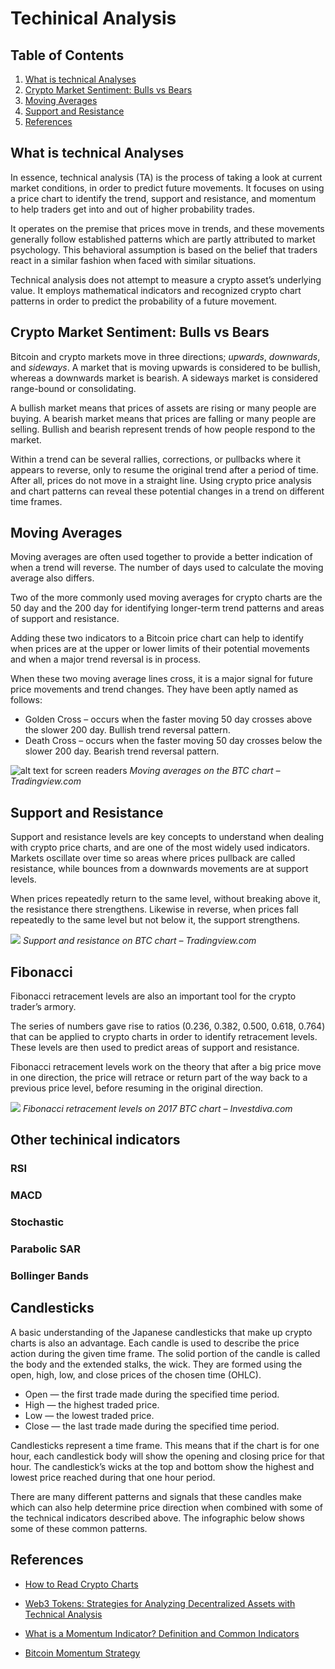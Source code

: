 # Techinical Analysis

##  Table of Contents
1. [What is technical Analyses](#what-is-technical-analyses)
2. [Crypto Market Sentiment: Bulls vs Bears](#crypto-market-sentiment-bulls-vs-bears)
3. [Moving Averages](#moving-averages)
4. [Support and Resistance](#support-and-resistance)
5. [References](#references)

## What is technical Analyses

In essence, technical analysis (TA) is the process of taking a look at current market conditions, in order to predict future movements. It focuses on using a price chart to identify the trend, support and resistance, and momentum to help traders get into and out of higher probability trades.

It operates on the premise that prices move in trends, and these movements generally follow established patterns which are partly attributed to market psychology. This behavioral assumption is based on the belief that traders react in a similar fashion when faced with similar situations.

Technical analysis does not attempt to measure a crypto asset’s underlying value. It employs mathematical indicators and recognized crypto chart patterns in order to predict the probability of a future movement.

## Crypto Market Sentiment: Bulls vs Bears

Bitcoin and crypto markets move in three directions; *upwards*, *downwards*, and *sideways*. A market that is moving upwards is considered to be bullish, whereas a downwards market is bearish. A sideways market is considered range-bound or consolidating.

A bullish market means that prices of assets are rising or many people are buying. A bearish market means that prices are falling or many people are selling. Bullish and bearish represent trends of how people respond to the market.

Within a trend can be several rallies, corrections, or pullbacks where it appears to reverse, only to resume the original trend after a period of time. After all, prices do not move in a straight line. Using crypto price analysis and chart patterns can reveal these potential changes in a trend on different time frames.

## Moving Averages
Moving averages are often used together to provide a better indication of when a trend will reverse. The number of days used to calculate the moving average also differs.

Two of the more commonly used moving averages for crypto charts are the 50 day and the 200 day for identifying longer-term trend patterns and areas of support and resistance.

Adding these two indicators to a Bitcoin price chart can help to identify when prices are at the upper or lower limits of their potential movements and when a major trend reversal is in process.

When these two moving average lines cross, it is a major signal for future price movements and trend changes. They have been aptly named as follows:

* Golden Cross – occurs when the faster moving 50 day crosses above the slower 200 day. Bullish trend reversal pattern.
* Death Cross – occurs when the faster moving 50 day crosses below the slower 200 day. Bearish trend reversal pattern.

![alt text for screen readers](https://beincrypto.com/wp-content/uploads/2023/03/movingaveragepatterns.jpg.optimal.jpg)
*Moving averages on the BTC chart – Tradingview.com*

## Support and Resistance
Support and resistance levels are key concepts to understand when dealing with crypto price charts, and are one of the most widely used indicators. Markets oscillate over time so areas where prices pullback are called resistance, while bounces from a downwards movements are at support levels.

When prices repeatedly return to the same level, without breaking above it, the resistance there strengthens. Likewise in reverse, when prices fall repeatedly to the same level but not below it, the support strengthens.

![](https://beincrypto.com/wp-content/uploads/2023/03/supportresistance.jpg.optimal.jpg)
*Support and resistance on BTC chart – Tradingview.com*

## Fibonacci
Fibonacci retracement levels are also an important tool for the crypto trader’s armory.

The series of numbers gave rise to ratios (0.236, 0.382, 0.500, 0.618, 0.764) that can be applied to crypto charts in order to identify retracement levels. These levels are then used to predict areas of support and resistance.

Fibonacci retracement levels work on the theory that after a big price move in one direction, the price will retrace or return part of the way back to a previous price level, before resuming in the original direction.

![](https://beincrypto.com/wp-content/uploads/2023/03/btcfibochart.jpg.optimal.jpg)
*Fibonacci retracement levels on 2017 BTC chart – Investdiva.com*

## Other techinical indicators

### RSI
### MACD
### Stochastic
### Parabolic SAR
### Bollinger Bands


## Candlesticks
A basic understanding of the Japanese candlesticks that make up crypto charts is also an advantage. Each candle is used to describe the price action during the given time frame. The solid portion of the candle is called the body and the extended stalks, the wick. They are formed using the open, high, low, and close prices of the chosen time (OHLC).

* Open — the first trade made during the specified time period.
* High — the highest traded price.
* Low — the lowest traded price.
* Close — the last trade made during the specified time period.

Candlesticks represent a time frame. This means that if the chart is for one hour, each candlestick body will show the opening and closing price for that hour. The candlestick’s wicks at the top and bottom show the highest and lowest price reached during that one hour period.

There are many different patterns and signals that these candles make which can also help determine price direction when combined with some of the technical indicators described above. The infographic below shows some of these common patterns.


## References

* [How to Read Crypto Charts](https://beincrypto.com/learn/how-to-read-crypto-charts/)

* [Web3 Tokens: Strategies for Analyzing Decentralized Assets with Technical Analysis](https://www.linkedin.com/pulse/web3-tokens-strategies-analyzing-decentralized-assets-sebastian-mobif/)

* [What is a Momentum Indicator? Definition and Common Indicators](https://www.investopedia.com/investing/momentum-and-relative-strength-index/)

* [Bitcoin Momentum Strategy](https://www.tradingview.com/script/Tce7SnL7-Bitcoin-Momentum-Strategy/)